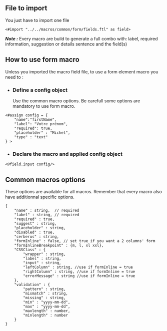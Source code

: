 ## File to import

You just have to import one file 

```ftl 
<#import "../../macros/common/form/fields.ftl" as field>
```

**_Note :_** Every macro are build to generate a full combo with: label, required information, suggestion or details sentence and the field(s)

## How to use form macro

Unless you imported the macro field file, to use a form element macro you need to :

* ### Define a config object
    Use the common macro options. Be carefull some options are mandatory to use form macro.
    
```ftl
<#assign config = {
    "name":"firstName", 
    "label": "Votre prénom",
    "required": true,
    "placeholder" : "Michel",
    "type" : "text"
} >
```
* ### Declare the macro and applied config object
```ftl
<@field.input config/>
```

## Common macros options

These options are available for all macros. Remember that every macro also have additionnal specific options.

```ftl
{
    "name" : string,  // required
    "label" : string, // required
    "required" : true, 
    "suggest" : string, 
    "placeholder" : string,
    "disabled" : true,
    "cerberus" : string,
    "formInline" : false, // set true if you want a 2 columns' form
    "formInlineBreakpoint" : {m, l, xl xxl},
    "CSSClass" : {
        "wrapper" : string,
        "label" : string,
        "input" : string,
        "leftColumn" : string, //use if formInline = true
        "rightColumn" : string, //use if formInline = true
        "errorMessage" : string //use if formInline = true
    },
    "validation" : {
        "pattern" : string,
        "mismatch" : string,
        "missing" : string,
        "min" : "yyyy-mm-dd",
        "max" : "yyyy-mm-dd",
        "maxlength" : number,
        "minlength" : number
    }
}
```
